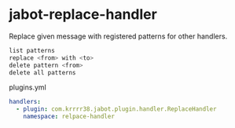 # jabot-replace-handler

Replace given message with registered patterns for other handlers.

```sh
list patterns
replace <from> with <to>
delete pattern <from>
delete all patterns
```

plugins.yml
```yml
handlers:
  - plugin: com.krrrr38.jabot.plugin.handler.ReplaceHandler
    namespace: relpace-handler
```

